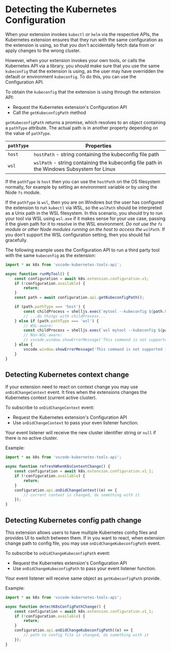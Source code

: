 # Detecting the Kubernetes Configuration

When your extension invokes `kubectl` or `helm` via the respective APIs, the Kubernetes
extension ensures that they run with the same configuration as the extension is using,
so that you don't accidentally fetch data from or apply changes to the wrong cluster.

However, when your extension invokes your own tools, or calls the Kubernetes API via a
library, you should make sure that you use the same `kubeconfig` that the extension is
using, as the user may have overridden the default or environment `kubeconfig`.  To do
this, you can use the Configuration API.

To obtain the `kubeconfig` that the extension is using through the extension API:

* Request the Kubernetes extension's Configuration API
* Call the `getKubeconfigPath` method

`getKubeconfigPath` returns a promise, which resolves to an object containing a `pathType`
attribute.  The actual path is in another property depending on the value of `pathType`.

| `pathType`   | Properties                                                           |
|--------------|----------------------------------------------------------------------|
| `host`       | `hostPath` - string containing the kubeconfig file path                                   |
| `wsl`        | `wslPath` - string containing the kubeconfig file path in the Windows Subsystem for Linux |

If the `pathType` is `host` then you can use the `hostPath` on the OS filesystem normally,
for example by setting an environment variable or by using the Node `fs` module.

If the `pathType` is `wsl`, then you are on Windows but the user has configured the extension
to run `kubectl` via WSL, so the `wslPath` should be interpreted as a Unix path in the WSL
filesystem.  In this scenario, you should try to run your tool via WSL using `wsl.exe` if it
makes sense for your use case, passing it the given path for it to resolve in the WSL environment.
_Do not use the `fs` module or other Node modules running on the host to access the `wslPath`._
If you don't support the WSL configuration setting, then you should fail gracefully.

The following example uses the Configuration API to run a third party tool with the same
`kubeconfig` as the extension:

```javascript
import * as k8s from 'vscode-kubernetes-tools-api';

async function runMyTool() {
    const configuration = await k8s.extension.configuration.v1;
    if (!configuration.available) {
        return;
    }
    const path = await configuration.api.getKubeconfigPath();

    if (path.pathType === 'host') {
        const childProcess = shelljs.exec(`mytool --kubeconfig ${path.hostPath}`);
        // ...do things with childProcess...
    } else if (path.pathType === 'wsl') {
        // WSL-aware:
        const childProcess = shelljs.exec(`wsl mytool --kubeconfig ${path.wslPath}`);
        // Non-WSL-aware:
        // vscode.window.showErrorMessage('This command is not supported on WSL.');
    } else {
        vscode.window.showErrorMessage('This command is not supported in your current configuration.');
    }
}
```

## Detecting Kubernetes context change

If your extension need to react on context change you may use `onDidChangeContext` event.
It fires when the extensions changes the Kubernetes context (current active cluster).

To subscribe to `onDidChangeContext` event:

* Request the Kubernetes extension's Configuration API
* Use `onDidChangeContext` to pass your even listener function.

Your event listener will receive the new cluster identifier string or `null` if there is no active cluster.

Example:

```javascript
import * as k8s from 'vscode-kubernetes-tools-api';

async function refreshWhenK8sContextChange() {
    const configuration = await k8s.extension.configuration.v1_1;
    if (!configuration.available) {
        return;
    }
    configuration.api.onDidChangeContext((e) => {
        // current context is changed, do something with it
    });
}
```

## Detecting Kubernetes config path change

This extension allows users to have multiple Kubernetes config files and provides UI to switch between them.
If in you want to react, when extension change path to config file, you may use `onDidChangeKubeconfigPath` event.

To subscribe to `onDidChangeKubeconfigPath` event:

* Request the Kubernetes extension's Configuration API
* Use `onDidChangeKubeconfigPath` to pass your event listener function.

Your event listener will receive same object as `getKubeconfigPath` provide.

Example:

```javascript
import * as k8s from 'vscode-kubernetes-tools-api';

async function detectK8sConfigPathChange() {
    const configuration = await k8s.extension.configuration.v1_1;
    if (!configuration.available) {
        return;
    }
    configuration.api.onDidChangeKubeconfigPath((e) => {
        // path to config file is changed, do something with it
    });
}
```

